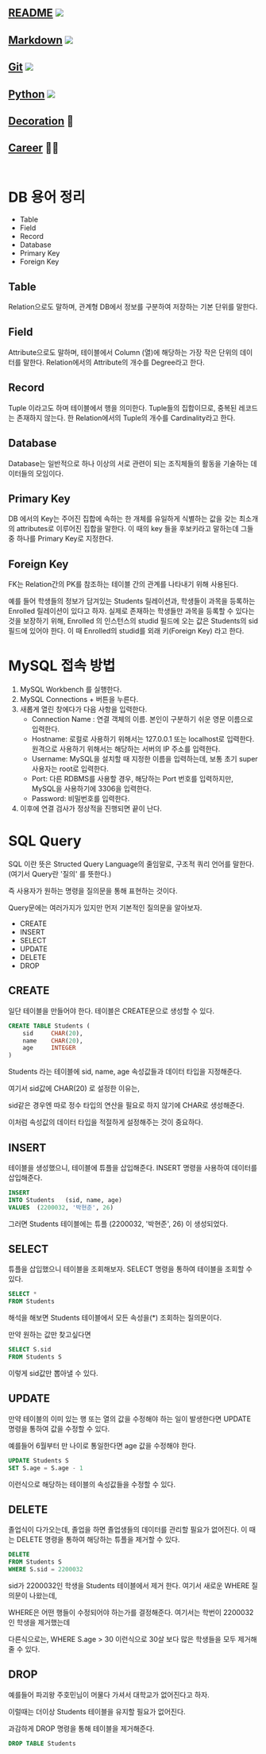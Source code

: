 ## [README](../README.md) <img src="https://img.shields.io/badge/README-018EF5?style=flat&logo=README&logoColor=white" /><br>
## [Markdown](markdown.md) <img src="https://img.shields.io/badge/MARKDOWN-000000?style=flat&logo=Markdown&logoColor=white" />
## [Git](git.md) <img src="https://img.shields.io/badge/GIT-F05032?style=flat&logo=Git&logoColor=white" />
## [Python](python.md) <img src="https://img.shields.io/badge/PYTHON-3776AB?style=flat&logo=python&logoColor=white" />
## [Decoration](decorate.md) 🎨
## [Career](career.md) 👨‍💻<br></br>


# DB 용어 정리
- Table
- Field
- Record
- Database
- Primary Key
- Foreign Key

## Table
Relation으로도 말하며, 관계형 DB에서 정보를 구분하여 저장하는 기본 단위를 말한다.

## Field
Attribute으로도 말하며, 테이블에서 Column (열)에 해당하는 가장 작은 단위의 데이터를 말한다. Relation에서의 Attribute의 개수를 Degree라고 한다.

## Record
Tuple 이라고도 하며 테이블에서 행을 의미한다. Tuple들의 집합이므로, 중복된 레코드는 존재하지 않는다. 한 Relation에서의 Tuple의 개수를 Cardinality라고 한다.

## Database
Database는 일반적으로 하나 이상의 서로 관련이 되는 조직체들의 활동을 기술하는 데이터들의 모임이다.

## Primary Key
DB 에서의 Key는 주어진 집합에 속하는 한 개체를 유일하게 식별하는 값을 갖는 최소개의 attributes로 이루어진 집합을 말한다. 이 때의 key 들을 후보키라고 말하는데 그들 중 하나를 Primary Key로 지정한다.


## Foreign Key
FK는 Relation간의 PK를 참조하는 테이블 간의 관계를 나타내기 위해 사용된다.

예를 들어 학생들의 정보가 담겨있는 Students 릴레이션과, 학생들이 과목을 등록하는 Enrolled 릴레이션이 있다고 하자. 실제로 존재하는 학생들만 과목을 등록할 수 있다는 것을 보장하기 위해, Enrolled 의 인스턴스의 studid 필드에 오는 값은 Students의 sid 필드에 있어야 한다. 이 때 Enrolled의 studid를 외래 키(Foreign Key) 라고 한다.

# MySQL 접속 방법

1. MySQL Workbench 를 실행한다.
2. MySQL Connections + 버튼을 누른다.
3. 새롭게 열린 창에다가 다음 사항을 입력한다.
    - Connection Name : 연결 객체의 이름. 본인이 구분하기 쉬운 영문 이름으로 입력한다.
    - Hostname: 로컬로 사용하기 위해서는 127.0.0.1 또는 localhost로 입력한다. 원격으로 사용하기 위해서는 해당하는 서버의 IP 주소를 입력한다.
    - Username: MySQL을 설치할 때 지정한 이름을 입력하는데, 보통 초기 super 사용자는 root로 입력한다.
    - Port: 다른 RDBMS를 사용할 경우, 해당하는 Port 번호를 입력하지만, MySQL을 사용하기에 3306을 입력한다.
    - Password: 비밀번호를 입력한다.
4. 이후에 연결 검사가 정상적을 진행되면 끝이 난다.

# SQL Query
SQL 이란 뜻은 Structed Query Language의 줄임말로, 구조적 쿼리 언어를 말한다. (여기서 Query란 '질의' 를 뜻한다.)

즉 사용자가 원하는 명령을 질의문을 통해 표현하는 것이다.

Query문에는 여러가지가 있지만 먼저 기본적인 질의문을 알아보자.

- CREATE
- INSERT
- SELECT
- UPDATE
- DELETE
- DROP

## CREATE
일단 테이블을 만들어야 한다. 테이블은 CREATE문으로 생성할 수 있다.

```SQL
CREATE TABLE Students (
    sid     CHAR(20),
    name    CHAR(20),
    age     INTEGER
)
``` 
Students 라는 테이블에 sid, name, age 속성값들과 데이터 타입을 지정해준다.

여기서 sid값에 CHAR(20) 로 설정한 이유는,

sid같은 경우엔 따로 정수 타입의 연산을 필요로 하지 않기에 CHAR로 생성해준다.

이처럼 속성값의 데이터 타입을 적절하게 설정해주는 것이 중요하다.

## INSERT
테이블을 생성했으니, 테이블에 튜플을 삽입해준다. 
INSERT 명령을 사용하여 데이터를 삽입해준다.

```SQL
INSERT
INTO Students   (sid, name, age)
VALUES  (2200032, '박현준', 26)
```
그러면 Students 테이블에는 튜플 (2200032, '박현준', 26) 이 생성되었다.

## SELECT
튜플을 삽입했으니 테이블을 조회해보자. SELECT 명령을 통하여 테이블을 조회할 수 있다.

```SQL
SELECT *
FROM Students
```
해석을 해보면 Students 테이블에서 모든 속성을(*) 조회하는 질의문이다.

만약 원하는 값만 찾고싶다면
```SQL
SELECT S.sid
FROM Students S
```
이렇게 sid값만 뽑아낼 수 있다.

## UPDATE
만약 테이블의 이미 있는 행 또는 열의 값을 수정해야 하는 일이 발생한다면 UPDATE 명령을 통하여 값을 수정할 수 있다.

예를들어 6월부터 만 나이로 통일한다면 age 값을 수정해야 한다.
```SQL
UPDATE Students S
SET S.age = S.age - 1
```
이런식으로 해당하는 테이블의 속성값들을 수정할 수 있다.

## DELETE
졸업식이 다가오는데, 졸업을 하면 졸업생들의 데이터를 관리할 필요가 없어진다. 이 때는 DELETE 명령을 통하여 해당하는 튜플을 제거할 수 있다.
```SQL
DELETE
FROM Students S
WHERE S.sid = 2200032
```
sid가 2200032인 학생을 Students 테이블에서 제거 한다.
여기서 새로운 WHERE 질의문이 나왔는데,

WHERE은 어떤 행들이 수정되어야 하는가를 결정해준다. 여기서는 학번이 2200032인 학생을 제거했는데

다른식으로는, WHERE S.age > 30 이런식으로 30살 보다 많은 학생들을 모두 제거해줄 수 있다.

## DROP
예를들어 파괴왕 주호민님이 머물다 가셔서 대학교가 없어진다고 하자.

이럴때는 더이상 Students 테이블을 유지할 필요가 없어진다.

과감하게 DROP 명령을 통해 테이블을 제거해준다.

```SQL
DROP TABLE Students
```